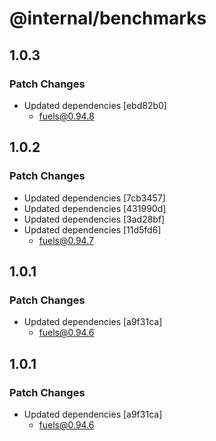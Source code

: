 # @internal/benchmarks

## 1.0.3

### Patch Changes

- Updated dependencies [ebd82b0]
  - fuels@0.94.8

## 1.0.2

### Patch Changes

- Updated dependencies [7cb3457]
- Updated dependencies [431990d]
- Updated dependencies [3ad28bf]
- Updated dependencies [11d5fd6]
  - fuels@0.94.7

## 1.0.1

### Patch Changes

- Updated dependencies [a9f31ca]
  - fuels@0.94.6

## 1.0.1

### Patch Changes

- Updated dependencies [a9f31ca]
  - fuels@0.94.6
